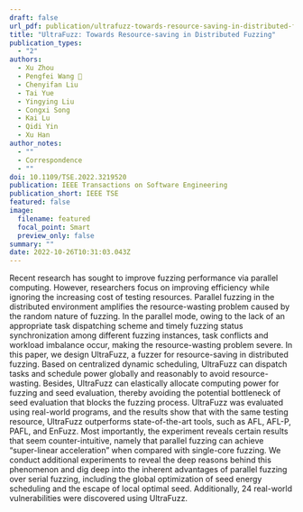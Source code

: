 ```yaml
---
draft: false
url_pdf: publication/ultrafuzz-towards-resource-saving-in-distributed-fuzzing/IEEETrans-submit-final-UltraFuzz.pdf
title: "UltraFuzz: Towards Resource-saving in Distributed Fuzzing"
publication_types:
  - "2"
authors:
  - Xu Zhou
  - Pengfei Wang 􀀀
  - Chenyifan Liu
  - Tai Yue
  - Yingying Liu
  - Congxi Song
  - Kai Lu
  - Qidi Yin
  - Xu Han
author_notes:
  - ""
  - Correspondence
  - ""
doi: 10.1109/TSE.2022.3219520
publication: IEEE Transactions on Software Engineering
publication_short: IEEE TSE
featured: false
image:
  filename: featured
  focal_point: Smart
  preview_only: false
summary: ""
date: 2022-10-26T10:31:03.043Z
---
```

Recent research has sought to improve fuzzing performance via parallel computing. However, researchers focus
on improving efficiency while ignoring the increasing cost of testing resources. Parallel fuzzing in the distributed environment amplifies the resource-wasting problem caused by the random nature of fuzzing. In the parallel mode, owing to the lack of an appropriate task dispatching scheme and timely fuzzing status synchronization among different fuzzing instances, task conflicts and workload imbalance occur, making the resource-wasting problem severe. In this paper, we design UltraFuzz, a fuzzer for resource-saving in distributed fuzzing. Based on centralized dynamic scheduling, UltraFuzz can dispatch tasks and schedule power globally and reasonably to avoid resource-wasting. Besides, UltraFuzz can elastically allocate computing power for fuzzing and seed evaluation, thereby avoiding the potential bottleneck of seed evaluation that blocks the fuzzing process. UltraFuzz was evaluated using real-world programs, and the results show that with the same testing resource, UltraFuzz outperforms state-of-the-art tools, such as AFL, AFL-P, PAFL, and EnFuzz. Most importantly, the experiment reveals certain results that seem counter-intuitive, namely that parallel fuzzing can achieve “super-linear acceleration” when compared with single-core fuzzing. We conduct additional experiments to reveal the deep reasons behind this phenomenon and dig deep into the inherent advantages of parallel fuzzing over serial fuzzing, including the global optimization of seed energy scheduling and the escape of local optimal seed. Additionally, 24 real-world vulnerabilities were discovered using UltraFuzz.